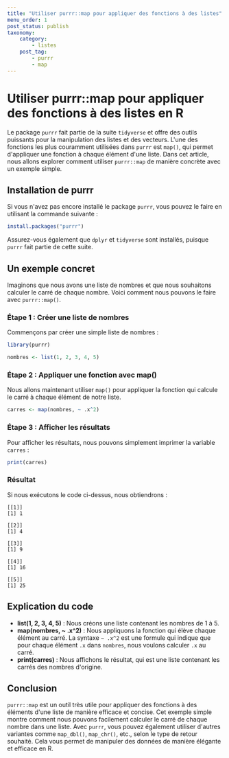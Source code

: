 ```yaml
---
title: "Utiliser purrr::map pour appliquer des fonctions à des listes"
menu_order: 1
post_status: publish
taxonomy:
    category:
        - listes
    post_tag:
        - purrr
        - map
---
```


# Utiliser purrr::map pour appliquer des fonctions à des listes en R

Le package `purrr` fait partie de la suite `tidyverse` et offre des outils puissants pour la manipulation des listes et des vecteurs. L'une des fonctions les plus couramment utilisées dans `purrr` est `map()`, qui permet d'appliquer une fonction à chaque élément d'une liste. Dans cet article, nous allons explorer comment utiliser `purrr::map` de manière concrète avec un exemple simple.

## Installation de purrr

Si vous n'avez pas encore installé le package `purrr`, vous pouvez le faire en utilisant la commande suivante :

```R
install.packages("purrr")
```

Assurez-vous également que `dplyr` et `tidyverse` sont installés, puisque `purrr` fait partie de cette suite.

## Un exemple concret

Imaginons que nous avons une liste de nombres et que nous souhaitons calculer le carré de chaque nombre. Voici comment nous pouvons le faire avec `purrr::map()`.

### Étape 1 : Créer une liste de nombres

Commençons par créer une simple liste de nombres :

```R
library(purrr)

nombres <- list(1, 2, 3, 4, 5)
```

### Étape 2 : Appliquer une fonction avec map()

Nous allons maintenant utiliser `map()` pour appliquer la fonction qui calcule le carré à chaque élément de notre liste.

```R
carres <- map(nombres, ~ .x^2)
```

### Étape 3 : Afficher les résultats

Pour afficher les résultats, nous pouvons simplement imprimer la variable `carres` :

```R
print(carres)
```

### Résultat

Si nous exécutons le code ci-dessus, nous obtiendrons :

```
[[1]]
[1] 1

[[2]]
[1] 4

[[3]]
[1] 9

[[4]]
[1] 16

[[5]]
[1] 25
```

## Explication du code

- **list(1, 2, 3, 4, 5)** : Nous créons une liste contenant les nombres de 1 à 5.
- **map(nombres, ~ .x^2)** : Nous appliquons la fonction qui élève chaque élément au carré. La syntaxe `~ .x^2` est une formule qui indique que pour chaque élément `.x` dans `nombres`, nous voulons calculer `.x` au carré.
- **print(carres)** : Nous affichons le résultat, qui est une liste contenant les carrés des nombres d'origine.

## Conclusion

`purrr::map` est un outil très utile pour appliquer des fonctions à des éléments d'une liste de manière efficace et concise. Cet exemple simple montre comment nous pouvons facilement calculer le carré de chaque nombre dans une liste. Avec `purrr`, vous pouvez également utiliser d'autres variantes comme `map_dbl()`, `map_chr()`, etc., selon le type de retour souhaité. Cela vous permet de manipuler des données de manière élégante et efficace en R.

